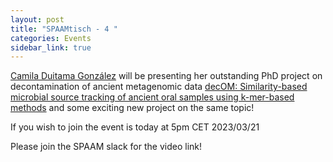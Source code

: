 ```yaml
---
layout: post
title: "SPAAMtisch - 4 "
categories: Events
sidebar_link: true
---
```



[Camila Duitama González](https://camiladuitama.github.io/gradfolio/) will be presenting her outstanding PhD project on decontamination of ancient metagenomic data [decOM: Similarity-based microbial source tracking of ancient oral samples using k-mer-based methods](https://www.biorxiv.org/content/10.1101/2023.01.26.525439v1.full) and some exciting new project on the same topic!

If you wish to join the event is today at 5pm CET 2023/03/21

Please join the SPAAM slack for the video link!